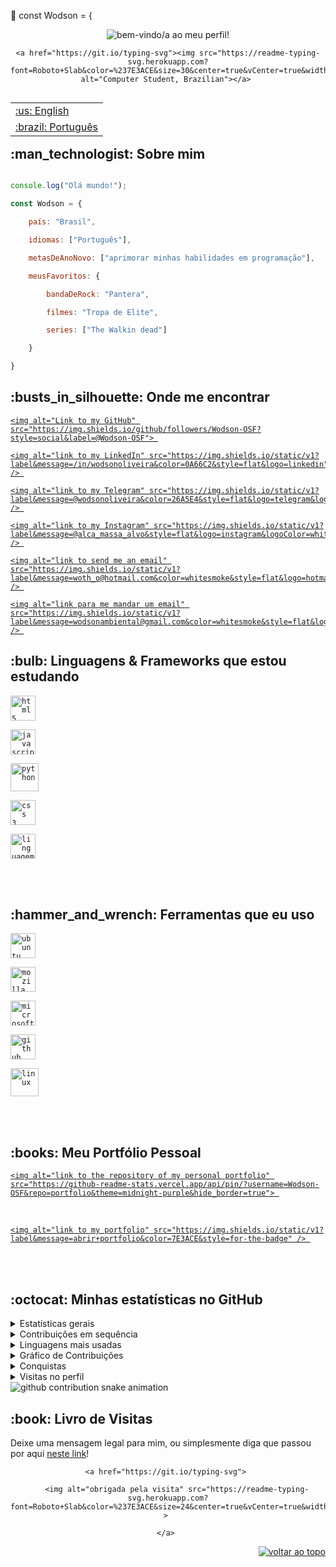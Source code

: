 💫 const Wodson = {
<div id="top"></div> 

<div align="center" ><img alt="bem-vindo/a ao meu perfil!" src="https://github.com/Wodson-OSF/Wodson-OSF/blob/main/assets/header2.png"></div> 

<div align="center"> 

    <a href="https://git.io/typing-svg"><img src="https://readme-typing-svg.herokuapp.com?font=Roboto+Slab&color=%237E3ACE&size=30&center=true&vCenter=true&width=600&lines=Meu+nome+%C3%A9+Wodson;Estudante+de+Computa%C3%A7%C3%A3o;Página+em+desenvolvimento" alt="Computer Student, Brazilian"></a> 

</div> 

<table align="right"> 

<tr><td><a href="https://github.com/Wodson-OSF/Wodson-OSF/blob/main/README.md">:us: English</a></td></tr> 

<tr><td><a href="https://github.com/Wodson-OSF/Wodson-OSF/blob/main/README-pt-br.md">:brazil: Português</a></td></tr> 

</table> 

<h2>:man_technologist: Sobre mim</h2> 

```js 

console.log("Olá mundo!"); 

const Wodson = { 

    país: "Brasil", 

    idiomas: ["Português"], 

    metasDeAnoNovo: ["aprimorar minhas habilidades em programação"], 

    meusFavoritos: { 

        bandaDeRock: "Pantera", 

        filmes: "Tropa de Elite", 

        series: ["The Walkin dead"] 

    } 

} 

``` 
<h2>:busts_in_silhouette: Onde me encontrar</h2> 

<a href="https://github.com/Wodson-OSF"> 

    <img alt="Link to my GitHub" src="https://img.shields.io/github/followers/Wodson-OSF?style=social&label=@Wodson-OSF"> 

</a> 

<a href="https://linkedin.com/in/wodson"> 

    <img alt="link to my LinkedIn" src="https://img.shields.io/static/v1?label&message=/in/wodsonoliveira&color=0A66C2&style=flat&logo=linkedin" /> 

</a> 

<a href="https://t.me/Wodsonoliveira"> 

    <img alt="link to my Telegram" src="https://img.shields.io/static/v1?label&message=@wodsonoliveira&color=26A5E4&style=flat&logo=telegram&logoColor=whitesmoke" /> 

</a> 

<a href="https://www.instagram.com/alca_massa_alvo/"> 

    <img alt="link to my Instagram" src="https://img.shields.io/static/v1?label&message=@alca_massa_alvo&style=flat&logo=instagram&logoColor=whitesmoke" /> 

</a> 

<a href="mailto:woth_o@hotmail.com"> 

    <img alt="link to send me an email" src="https://img.shields.io/static/v1?label&message=woth_o@hotmail.com&color=whitesmoke&style=flat&logo=hotmail" /> 

</a> 

<a href="mailto:wodsonambiental@gmail.com"> 

    <img alt="link para me mandar um email" src="https://img.shields.io/static/v1?label&message=wodsonambiental@gmail.com&color=whitesmoke&style=flat&logo=gmail" /> 

</a>     

  

<h2>:bulb: Linguagens & Frameworks que estou estudando</h2> 

<code><img title="HTML 5" alt="html5" width="40px" src="https://cdn.jsdelivr.net/gh/devicons/devicon/icons/html5/html5-original.svg" /></code> 

<code><img title="JavaScript" alt="javascript" width="40px" src="https://cdn.jsdelivr.net/gh/devicons/devicon/icons/javascript/javascript-original.svg" /></code> 

<code><img title="Python" alt="python" width="45px" src="https://cdn.jsdelivr.net/gh/devicons/devicon/icons/python/python-original.svg" /></code> 

<code><img title="CSS 3" alt="css 3" width="40px" src="https://cdn.jsdelivr.net/gh/devicons/devicon/icons/css3/css3-original.svg" /></code> 

<code><img title="C" alt="linguagem c" width="40px" src="https://cdn.jsdelivr.net/gh/devicons/devicon/icons/c/c-original.svg" /></code> 

</br></br> 

  

<h2>:hammer_and_wrench: Ferramentas que eu uso</h2> 

<code><img title="Ubuntu" alt="ubuntu" width="40px" src="https://cdn.jsdelivr.net/gh/devicons/devicon/icons/ubuntu/ubuntu-plain.svg" /></code> 

<code><img title="Mozilla Firefox" alt="mozilla firefox" width="40px" src="https://cdn.jsdelivr.net/gh/devicons/devicon/icons/firefox/firefox-original.svg" /></code> 

<code><img title="MS Windows" alt="microsoft windows" width="40px" src="https://cdn.jsdelivr.net/gh/devicons/devicon/icons/windows8/windows8-original.svg" /></code> 

<code><img title="GitHub" alt="github" width="40px" src="https://cdn.jsdelivr.net/gh/devicons/devicon/icons/github/github-original.svg" /></code> 

<code><img title="Linux" alt="linux" width="45px" src="https://cdn.jsdelivr.net/gh/devicons/devicon/icons/linux/linux-original.svg" /></code> 

</br></br> 

  

<h2>:books: Meu Portfólio Pessoal</h2> 

<a href="https://github.com/Wodson-OSF/portfolio"> 

    <img alt="link to the repository of my personal portfolio" src="https://github-readme-stats.vercel.app/api/pin/?username=Wodson-OSF&repo=portfolio&theme=midnight-purple&hide_border=true"> 

</a> 

</br> 

<a href="https://portfolio-Wodson-OSF.vercel.app/"> 

    <img alt="link to my portfolio" src="https://img.shields.io/static/v1?label&message=abrir+portfolio&color=7E3ACE&style=for-the-badge" /> 

</a> 

</br></br> 

  

</details> 

  

<h2>:octocat: Minhas estatísticas no GitHub</h2> 

<details> 

<summary>Estatísticas gerais</summary> 

<div> 

    <img alt="github repos" src="https://badges.pufler.dev/repos/Wodson-OSF?color=181717&style=for-the-badge&labelColor=7E3ACE"> 

    <img alt="commits today" src="https://badges.pufler.dev/commits/daily/Wodson-OSF?color=181717&style=for-the-badge&labelColor=7E3ACE&label=commits+de+hoje"> 

    <img alt="commits this week" src="https://badges.pufler.dev/commits/weekly/Wodson-OSF?color=181717&style=for-the-badge&labelColor=7E3ACE&label=commits+desta+semana"> 

    <img alt="commits this month" src="https://badges.pufler.dev/commits/monthly/Wodson-OSF?color=181717&style=for-the-badge&labelColor=7E3ACE&label=commits+deste+mes"> 

</div> 

  

<div alig="center"> 

    <a href="https://github.com/anuraghazra/github-readme-stats"> 

        <img height=180em src="https://github-readme-stats.vercel.app/api?username=Wodson-OSF&count_private=true&show_icons=true&theme=midnight-purple&hide_border=true&hide_title=true&locale=pt-br" alt="my github stats" /> 

    </a> 

</details> 

<details> 

<summary>Contribuições em sequência</summary> 

    <a href="https://github.com/DenverCoder1/github-readme-streak-stats"> 

        <img height=180em src="https://github-readme-streak-stats.herokuapp.com/?user=Wodson-OSF&theme=midnight-purple&hide_border=true&locale=pt-br&date_format=j/n/Y" alt="streak stats"/> 

    </a> 

</details> 

<details> 

<summary>Linguagens mais usadas</summary> 

    <a href="https://github.com/anuraghazra/github-readme-stats"> 

        <img height=180em src="https://github-readme-stats.vercel.app/api/top-langs/?username=Wodson-OSF&theme=midnight-purple&hide_border=true&layout=compact&custom_title=Linguagens+mais+usadas*&locale=pt-br" alt="most used languages" /> 

    </a> 

    </br> 

    <p><b>*Nota:</b> 'Linguagens mais usadas' é somente uma métrica das linguagens utilizadas nos meus códigos públicos e não reflete em experiência ou nível de conhecimento.</p> 

</div> 

</details> 

<details> 

<summary>Gráfico de Contribuições</summary> 

<a href="https://github.com/ashutosh00710/github-readme-activity-graph"> 

    <img alt="github activity graph" src="https://activity-graph.herokuapp.com/graph?username=Wodson-OSF&area=true&hide_border=true&custom_title=Grafico+de+Contribuicoes&bg_color=000&line=7E3ACE&point=1E0E31&color=7E3aCE&area_color=7E3ACE"> 

</a> 

</details> 

<details> 

<summary>Conquistas</summary> 

<a href="https://github.com/ryo-ma/github-profile-trophy"> 

    <img alt="github trophies" src="https://github-profile-trophy.vercel.app/?username=Wodson-OSF&theme=discord&no-frame=true&column=7"> 

</a> 

</details> 

<details> 

<summary>Visitas no perfil</summary> 

<p align="center">:round_pushpin: Visitas no perfil</p> 

<div align="center"> 

    <img alt="visitors counter" src="https://profile-counter.glitch.me/Wodson-OSF/count.svg"> 

</div> 

</details> 

<img alt="github contribution snake animation" src="https://github.com/Wodson-OSF/Wodson-OSF/blob/output/github-contribution-grid-snake.svg"> 

  

<h2>:book: Livro de Visitas</h2> 

<p>Deixe uma mensagem legal para mim, ou simplesmente diga que passou por aqui <a href="https://github.com/Wodson-OSF/Wodson-OSF/issues/new?template=assinar-o-livro-de-visitas.md">neste link</a>!</p> 

  

<div align="center"> 

    <a href="https://git.io/typing-svg"> 

        <img alt="obrigada pela visita" src="https://readme-typing-svg.herokuapp.com?font=Roboto+Slab&color=%237E3ACE&size=24&center=true&vCenter=true&width=300&lines=Obrigada+pela+visita!" > 

    </a> 

</div> 

  

<p align="right"><a href="#top"><img src="https://img.shields.io/static/v1?label&message=voltar+ao+topo&color=7E3ACE&style=flat&logo" alt="voltar ao topo" /></a></p> 

<div align="center" ><img alt="" src="https://github.com/Wodson-OSF/Wodson-OSF/blob/main/assets/footer.png"></div> 
